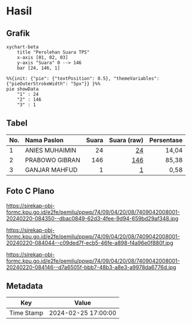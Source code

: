 # Hasil

## Grafik

```mermaid
xychart-beta
    title "Perolehan Suara TPS"
    x-axis [01, 02, 03]
    y-axis "Suara" 0 --> 146
    bar [24, 146, 1]
```

```mermaid
%%{init: {"pie": {"textPosition": 0.5}, "themeVariables": {"pieOuterStrokeWidth": "5px"}} }%%
pie showData
    "1" : 24
    "2" : 146
    "3" : 1
```

## Tabel

| No. | Nama Paslon    | Suara | Suara (raw) | Persentase |
|:--- |:-------------- | -----:| -----------:| ----------:|
| 1   | ANIES MUHAIMIN | 24    | [24][p-1]   | 14,04      |
| 2   | PRABOWO GIBRAN | 146   | [146][p-2]  | 85,38      |
| 3   | GANJAR MAHFUD  | 1     | [1][p-3]    | 0,58       |


[p-1]: https://github.com/gigit-pemilu/pemilu-2024-74-sulawesi-tenggara/blob/main/pilpres/hitung-suara/sub/74-sulawesi-tenggara/sub/09-konawe-utara/sub/04-molawe/sub/2008-awila-puncak/sub/001-tps/sub/paslon-1.txt
[p-2]: https://github.com/gigit-pemilu/pemilu-2024-74-sulawesi-tenggara/blob/main/pilpres/hitung-suara/sub/74-sulawesi-tenggara/sub/09-konawe-utara/sub/04-molawe/sub/2008-awila-puncak/sub/001-tps/sub/paslon-2.txt
[p-3]: https://github.com/gigit-pemilu/pemilu-2024-74-sulawesi-tenggara/blob/main/pilpres/hitung-suara/sub/74-sulawesi-tenggara/sub/09-konawe-utara/sub/04-molawe/sub/2008-awila-puncak/sub/001-tps/sub/paslon-3.txt

## Foto C Plano

https://sirekap-obj-formc.kpu.go.id/e2fe/pemilu/ppwp/74/09/04/20/08/7409042008001-20240220-084350--dbac0849-62d3-4fee-9d94-659bd29af348.jpg

https://sirekap-obj-formc.kpu.go.id/e2fe/pemilu/ppwp/74/09/04/20/08/7409042008001-20240220-084044--c09ded7f-ecb5-46fe-a898-f4a96e0f880f.jpg

https://sirekap-obj-formc.kpu.go.id/e2fe/pemilu/ppwp/74/09/04/20/08/7409042008001-20240220-084146--d7a6505f-bbb7-48b3-a8e3-a9978da6776d.jpg


## Metadata

| Key        | Value               |
| ---------- | ------------------- |
| Time Stamp | 2024-02-25 17:00:00 |



